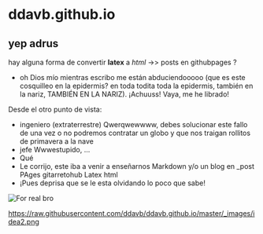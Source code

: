 # ddavb.github.io

## yep adrus

hay alguna forma de convertir **latex** a *html* ->> posts en githubpages ?

- oh Dios mío mientras escribo me están abduciendooooo (que es este cosquilleo en la epidermis? en toda todita toda la epidermis, también en la nariz, TAMBIÉN EN LA NARIZ). ¡Achuuss! Vaya, me he librado!

Desde el otro punto de vista:
- ingeniero (extraterrestre) Qwerqwewwww, debes solucionar este fallo de una vez o no podremos contratar un globo y que nos traigan rollitos de primavera a la nave
- jefe Wwwestupido, ...
- Qué
- Le corrijo, este iba a venir a enseñarnos Markdown y/o un blog en _post PAges gitarretohub Latex html
- ¡Pues deprisa que se le esta olvidando lo poco que sabe!

![For real bro](/../master/_images/idea2.png)

https://raw.githubusercontent.com/ddavb/ddavb.github.io/master/_images/idea2.png


